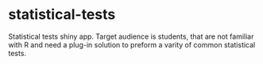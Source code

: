# statistical-tests

Statistical tests shiny app. Target audience is students, that are not familiar with R and need a plug-in solution to preform a varity of common statistical tests.
